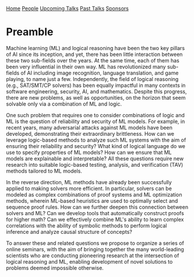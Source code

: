 [Home](home.md) [People](people.md) [Upcoming Talks](upcoming.md) [Past Talks](past.md) [Sponsors](sponsors.md)

# Preamble
Machine learning (ML) and logical reasoning have been the two key pillars of AI since its inception, and yet, there has been little interaction between these two sub-fields over the years. At the same time, each of them has been very influential in their own way. ML has revolutionized many sub-fields of AI including image recognition, language translation, and game playing, to name just a few. Independently, the field of logical reasoning (e.g., SAT/SMT/CP solvers) has been equally impactful in many contexts in software engineering, security, AI, and mathematics. Despite this progress, there are new problems, as well as opportunities, on the horizon that seem solvable only via a combination of ML and logic. 

One such problem that requires one to consider combinations of logic and ML is the question of reliability and security of ML models. For example, in recent years, many adversarial attacks against ML models have been developed, demonstrating their extraordinary brittleness. How can we leverage logic-based methods to analyze such ML systems with the aim of ensuring their reliability and security? What kind of logical language do we use to specify properties of ML models? How can we ensure that ML models are explainable and interpretable? All these questions require new research into suitable logic-based testing, analysis, and verification (TAV) methods tailored to ML models.

In the reverse direction, ML methods have already been successfully applied to making solvers more efficient. In particular, solvers can be modeled as complex combinations of proof systems and ML optimization methods, wherein ML-based heuristics are used to optimally select and sequence proof rules. How can we further deepen this connection between solvers and ML? Can we develop tools that automatically construct proofs for higher math? Can we effectively combine ML's ability to learn complex correlations with the ability of symbolic methods to perform logical inference and analyze causal structure of concepts?

To answer these and related questions we propose to organize a series of online seminars, with the aim of bringing together the many world-leading scientists who are conducting pioneering research at the intersection of logical reasoning and ML, enabling development of novel solutions to problems deemed impossible otherwise.
